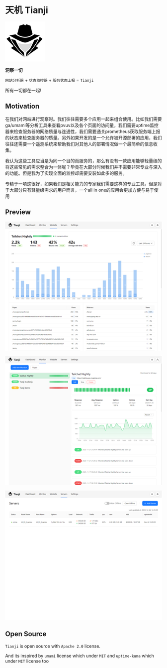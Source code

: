 # 天机 Tianji

<img src="./website/static/img/logo.svg" width="128" />

**洞察一切**

`网站分析器` + `状态监控器` + `服务状态上报` = `Tianji`

所有一切都在一起!

## Motivation

在我们对网站进行观察时。我们往往需要多个应用一起来组合使用。比如我们需要ga/umami等分析工具来查看pvuv以及各个页面的访问量，我们需要uptime监控器来检查服务器的网络质量与连通性，我们需要通关prometheus获取服务端上报的状态来检查服务器的质量。另外如果开发的是一个允许被开源部署的应用，我们往往还需要一个遥测系统来帮助我们对其他人的部署情况做一个最简单的信息收集。

我认为这些工具应当是为同一个目的而服务的，那么有没有一款应用能够轻量级的将这些常见的需求整合为一体呢？毕竟在大部分时候我们并不需要非常专业与深入的功能。但是我为了实现全面的监控却需要安装如此多的服务。

专精于一项这很好，如果我们是相关能力的专家我们需要这样的专业工具。但是对于大部分只有轻量级需求的用户而言，一个all in one的应用会更加方便与易于使用


## Preview

![](./website/static/img/preview1.png)

![](./website/static/img/preview2.png)

![](./website/static/img/preview3.png)

## Open Source

`Tianji` is open source with `Apache 2.0` license.

And its inspired by `umami` license which under `MIT` and `uptime-kuma` which under `MIT` license too
